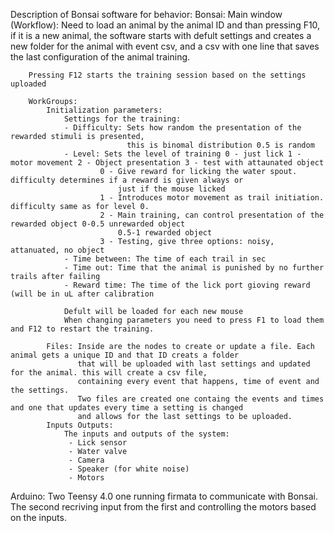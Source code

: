 Description of Bonsai software for behavior:
Bonsai:
	Main window (Workflow):
		Need to load an animal by the animal ID and than pressing F10, if it is a new animal, the software starts with defult settings
		and creates a new folder for the animal with event csv, and a csv with one line that saves the last configuration of the animal
		training.
		
		Pressing F12 starts the training session based on the settings uploaded
		
		WorkGroups:
			Initialization parameters:
				Settings for the training:
				- Difficulty: Sets how random the presentation of the rewarded stimuli is presented,
							  this is binomal distribution 0.5 is random
				- Level: Sets the level of training 0 - just lick 1 - motor movement 2 - Object presentation 3 - test with attaunated object
						0 - Give reward for licking the water spout. difficulty determines if a reward is given always or 
							just if the mouse licked
						1 - Introduces motor movement as trail initiation. difficulty same as for level 0.
						2 - Main training, can control presentation of the rewarded object 0-0.5 unrewarded object
							0.5-1 rewarded object
						3 - Testing, give three options: noisy, attanuated, no object
				- Time between: The time of each trail in sec 
				- Time out: Time that the animal is punished by no further trails after failing
				- Reward time: The time of the lick port gioving reward (will be in uL after calibration
				
				Defult will be loaded for each new mouse
				When changing parameters you need to press F1 to load them and F12 to restart the training.
			
			Files: Inside are the nodes to create or update a file. Each animal gets a unique ID and that ID creats a folder 
				   that will be uploaded with last settings and updated for the animal. this will create a csv file,
				   containing every event that happens, time of event and the settings.
				   Two files are created one containg the events and times and one that updates every time a setting is changed
				   and allows for the last settings to be uploaded.
			Inputs Outputs: 
				The inputs and outputs of the system:
				 - Lick sensor
				 - Water valve
				 - Camera
				 - Speaker (for white noise)
				 - Motors
			
Arduino:
	Two Teensy 4.0 one running firmata to communicate with Bonsai. The second recriving input from the first and
	controlling the motors based on the inputs. 
	
		
				   
				
		
		